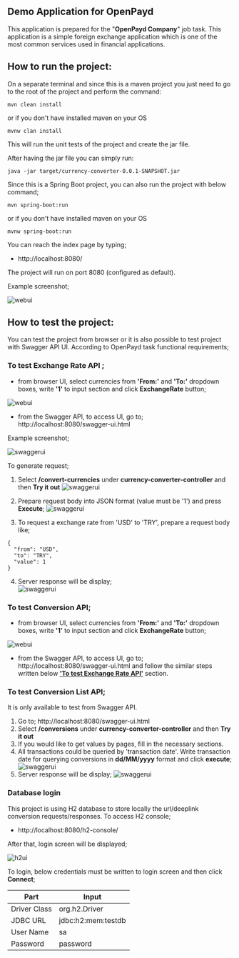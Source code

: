 Demo Application for OpenPayd 
-----------------------------
This  application is prepared for the "**OpenPayd Company**" job task.  This application is a simple foreign exchange application which is one of the
most common services used in financial applications.

How to run the project:
-----------------------

On a separate terminal and since this is a maven project you just need to go to the root of the project and perform the command:
```
mvn clean install
```
or if you don't have installed maven on your OS

```
mvnw clan install
```


This will run the unit tests of the project and create the jar file.

After having the jar file you can simply run:

```
java -jar target/currency-converter-0.0.1-SNAPSHOT.jar
```

Since this is a Spring Boot project, you can also run the project with below command;
```
mvn spring-boot:run
```

or if you don't have installed maven on your OS
```
mvnw spring-boot:run
```

You can reach the index page by typing;

*  http://localhost:8080/

The project will run on port 8080 (configured as default).

Example screenshot;

![webui](./src/main/resources/img/screen1.png)


How to test the project:
-----------------------

You can test the project from browser or it is also possible to test project with Swagger API UI.
According to OpenPayd task functional requirements;

### To test Exchange Rate API ; 
* from browser UI, select currencies from **'From:'** and **'To:'** dropdown boxes, write **'1'** to input section and 
  click **ExchangeRate** button;
  
![webui](./src/main/resources/img/screen3.png)


* from the Swagger API, to access UI, go to;  http://localhost:8080/swagger-ui.html

Example screenshot;

![swaggerui](./src/main/resources/img/screen2.png)

To generate request;
1. Select **/convert-currencies** under **currency-converter-controller** and then **Try it out**
  ![swaggerui](./src/main/resources/img/screen5.png)

2. Prepare request body into JSON format (value must be '1') and press **Execute**;
  ![swaggerui](./src/main/resources/img/screen6.png)

3. To request a exchange rate from 'USD' to 'TRY', prepare a request body like;
```
{
  "from": "USD",
  "to": "TRY",
  "value": 1
}
```

4. Server response will be display;  
  ![swaggerui](./src/main/resources/img/screen7.png)

### To test Conversion API;

* from browser UI, select currencies from **'From:'** and **'To:'** dropdown boxes, write **'1'** to input section and
  click **ExchangeRate** button;

![webui](./src/main/resources/img/screen4.png)

* from the Swagger API, to access UI, go to;  http://localhost:8080/swagger-ui.html and follow the similar steps written below 
  **['To test Exchange Rate API'](#to-test-exchange-rate-api-)** section.

### To test Conversion List API;

It is only available to test from Swagger API. 
1. Go to;  http://localhost:8080/swagger-ui.html
2. Select **/conversions** under **currency-converter-controller** and then **Try it out**
3. If you would like to get values by pages, fill in the necessary sections. 
4. All transactions could be queried by 'transaction date'. Write transaction date for querying conversions in **dd/MM/yyyy** 
   format and click **execute**;
   ![swaggerui](./src/main/resources/img/screen9.png)
5. Server response will be display;
   ![swaggerui](./src/main/resources/img/screen10.png)

### Database login

This project is using H2 database to store locally the url/deeplink conversion requests/responses. To access H2 console;
*  http://localhost:8080/h2-console/

After that, login screen will be displayed;

![h2ui](./src/main/resources/img/screen8.png)

To login, below credentials must be written to login screen and then click **Connect**;

| Part  | Input |
| ------------- | ------------- |
| Driver Class  | org.h2.Driver |
| JDBC URL  | jdbc:h2:mem:testdb  |
| User Name | sa  |
| Password  | password  |

